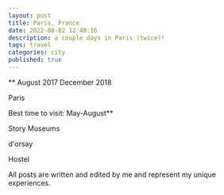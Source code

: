 ```yaml
---
layout: post
title: Paris, France
date: 2022-08-02 12:40:16
description: a couple days in Paris (twice)!
tags: travel
categories: city
published: true
---
```


\*\*
August 2017
December 2018

Paris

Best time to visit: May-August\*\*

Story
Museums

d'orsay

Hostel

All posts are written and edited by me and represent my unique experiences.
